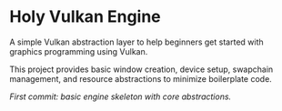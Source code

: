 # Holy Vulkan Engine

A simple Vulkan abstraction layer to help beginners get started with graphics programming using Vulkan.

This project provides basic window creation, device setup, swapchain management, and resource abstractions to minimize boilerplate code.

*First commit: basic engine skeleton with core abstractions.*
